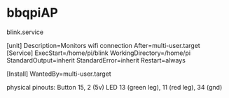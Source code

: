 # bbqpiAP

blink.service

[unit]
Description=Monitors wifi connection
After=multi-user.target
[Service]
ExecStart=/home/pi/blink
WorkingDirectory=/home/pi
StandardOutput=inherit
StandardError=inherit
Restart=always

[Install]
WantedBy=multi-user.target


physical pinouts:
Button 15, 2 (5v)
LED 13 (green leg), 11 (red leg), 34 (gnd)
